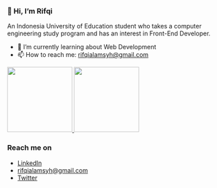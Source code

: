 ### 👋 Hi, I’m Rifqi

An Indonesia University of Education student who takes a computer engineering study program and has an interest in Front-End Developer.

- 🌱 I’m currently learning about Web Development
- 📫 How to reach me: rifqialamsyh@gmail.com

<p align="left">
<a href="https://github.com/rifqialamsyh">
  <img height="150em" src="https://github-readme-stats-eight-theta.vercel.app/api?username=rifqialamsyh&show_icons=true&theme=algolia&include_all_commits=true&count_private=true"/>
  <img height="150em" src="https://github-readme-stats-eight-theta.vercel.app/api/top-langs/?username=rifqialamsyh&layout=compact&langs_count=8&theme=algolia"/>
</a>
</p>

### Reach me on
- <a href="linkedin.com/in/rifqi-alamsyah-a8a832201">LinkedIn</a>
- rifqialamsyh@gmail.com
- <a href="https://twitter.com/rifqialamsyh">Twitter</a>

<!---
rifqialamsyh/rifqialamsyh is a ✨ special ✨ repository because its `README.md` (this file) appears on your GitHub profile.
You can click the Preview link to take a look at your changes.
--->
